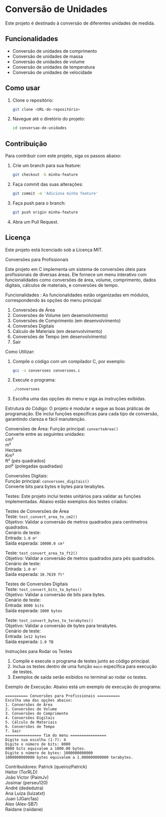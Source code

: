 # Conversão de Unidades
Este projeto é destinado à conversão de diferentes unidades de medida.

## Funcionalidades

- Conversão de unidades de comprimento
- Conversão de unidades de massa
- Conversão de unidades de volume
- Conversão de unidades de temperatura
- Conversão de unidades de velocidade

## Como usar

1. Clone o repositório:
    ```sh
    git clone <URL-do-repositório>
    ```
2. Navegue até o diretório do projeto:
    ```sh
    cd conversao-de-unidades
    ```

## Contribuição

Para contribuir com este projeto, siga os passos abaixo:

1. Crie um branch para sua feature:
    ```sh
    git checkout -b minha-feature
    ```
2. Faça commit das suas alterações:
    ```sh
    git commit -m 'Adiciona minha feature'
    ```
3. Faça push para o branch:
    ```sh
    git push origin minha-feature
    ```
4. Abra um Pull Request.

## Licença

Este projeto está licenciado sob a Licença MIT.

Conversões para Profissionais  

Este projeto em C implementa um sistema de conversões úteis para profissionais de diversas áreas. Ele fornece um menu interativo com funcionalidades como conversões de área, volume, comprimento, dados digitais, cálculos de materiais, e conversões de tempo.  

Funcionalidades :
As funcionalidades estão organizadas em módulos, correspondendo às opções do menu principal:  
1. Conversões de Área  
2. Conversões de Volume (em desenvolvimento)  
3. Conversões de Comprimento (em desenvolvimento)  
4. Conversões Digitais  
5. Cálculo de Materiais (em desenvolvimento)  
6. Conversões de Tempo (em desenvolvimento)  
7. Sair  

  Como Utilizar:
1. Compile o código com um compilador C, por exemplo:  
   ```bash  
   gcc -o conversoes conversoes.c  
   ```  
2. Execute o programa:  
   ```bash  
   ./conversoes  
   ```  
3. Escolha uma das opções do menu e siga as instruções exibidas.  

Estrutura do Código:
O projeto é modular e segue as boas práticas de programação. Ele inclui funções específicas para cada tipo de conversão, garantindo clareza e fácil manutenção.  

Conversões de Área:
Função principal: `converteArea()`  
Converte entre as seguintes unidades:  
cm²  
m²  
Hectare  
Km²  
ft² (pés quadrados)  
pol² (polegadas quadradas)  

Conversões Digitais:  
Função principal: `conversoes_digitais()`  
Converte bits para bytes e bytes para terabytes.  

Testes:
Este projeto inclui testes unitários para validar as funções implementadas. Abaixo estão exemplos dos testes criados:  

Testes de Conversões de Área  
Teste: `test_convert_area_to_cm2()`  
Objetivo: Validar a conversão de metros quadrados para centímetros quadrados.  
Cenário de teste:  
Entrada: `1.0 m²`  
Saída esperada: `10000.0 cm²`  

Teste: `test_convert_area_to_ft2()`  
Objetivo: Validar a conversão de metros quadrados para pés quadrados.  
Cenário de teste:  
Entrada: `1.0 m²`  
Saída esperada: `10.7639 ft²`  

Testes de Conversões Digitais  
Teste: `test_convert_bits_to_bytes()`  
Objetivo: Validar a conversão de bits para bytes.  
Cenário de teste:  
Entrada: `8000 bits`  
Saída esperada: `1000 bytes`  

Teste: `test_convert_bytes_to_terabytes()`  
Objetivo: Validar a conversão de bytes para terabytes.  
Cenário de teste:  
Entrada: `1e12 bytes`  
Saída esperada: `1.0 TB`  

 Instruções para Rodar os Testes  
1. Compile e execute o programa de testes junto ao código principal.  
2. Inclua os testes dentro de uma função `main` específica para execução de testes.  
3. Exemplos de saída serão exibidos no terminal ao rodar os testes.  

Exemplo de Execução:
Abaixo está um exemplo de execução do programa:  
```
========== Conversões para Profissionais ==========  
Escolha uma das opções abaixo:  
1. Conversões de Área  
2. Conversões de Volume  
3. Conversões de Comprimento  
4. Conversões Digitais  
5. Cálculo de Materiais  
6. Conversões de Tempo  
7. Sair  
================ fim do menu ================  
Digite sua escolha (1-7): 4  
Digite o número de bits: 8000  
8000 bits equivalem a 1000.00 bytes.  
Digite o número de bytes: 1000000000000  
1000000000000 bytes equivalem a 1.000000000000 terabytes.  
```  

Contribuidores:
Patrick (queirozPatrick)  
Heitor (TorRLD)  
João Victor (PaimJv)  
Josimar (perseu120)  
André (dededutra)  
Ana Luiza (luizatxt)  
Juan (JGarc1as)  
Alex (Alex-SB7)  
Raidane (raiidane)
